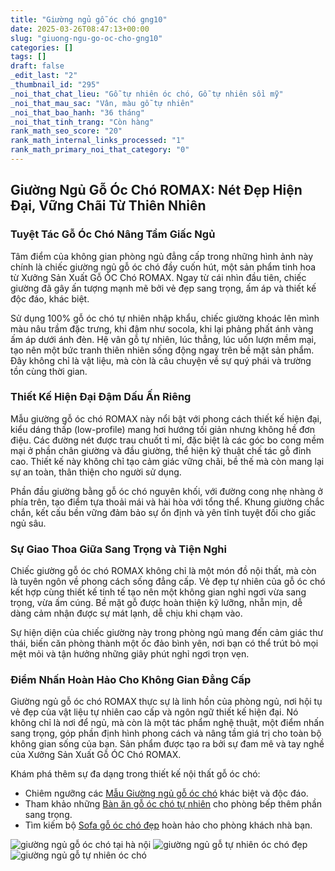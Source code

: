 ```yaml
---
title: "Giường ngủ gỗ óc chó gng10"
date: 2025-03-26T08:47:13+00:00
slug: "giuong-ngu-go-oc-cho-gng10"
categories: []
tags: []
draft: false
_edit_last: "2"
_thumbnail_id: "295"
_noi_that_chat_lieu: "Gỗ tự nhiên óc chó, Gỗ tự nhiên sồi mỹ"
_noi_that_mau_sac: "Vân, màu gỗ tự nhiên"
_noi_that_bao_hanh: "36 tháng"
_noi_that_tinh_trang: "Còn hàng"
rank_math_seo_score: "20"
rank_math_internal_links_processed: "1"
rank_math_primary_noi_that_category: "0"
---
```

## Giường Ngủ Gỗ Óc Chó ROMAX: Nét Đẹp Hiện Đại, Vững Chãi Từ Thiên Nhiên

### Tuyệt Tác Gỗ Óc Chó Nâng Tầm Giấc Ngủ

Tâm điểm của không gian phòng ngủ đẳng cấp trong những hình ảnh này chính là chiếc giường ngủ gỗ óc chó đầy cuốn hút, một sản phẩm tinh hoa từ Xưởng Sản Xuất Gỗ ÓC Chó ROMAX. Ngay từ cái nhìn đầu tiên, chiếc giường đã gây ấn tượng mạnh mẽ bởi vẻ đẹp sang trọng, ấm áp và thiết kế độc đáo, khác biệt.

Sử dụng 100% gỗ óc chó tự nhiên nhập khẩu, chiếc giường khoác lên mình màu nâu trầm đặc trưng, khi đậm như socola, khi lại phảng phất ánh vàng ấm áp dưới ánh đèn. Hệ vân gỗ tự nhiên, lúc thẳng, lúc uốn lượn mềm mại, tạo nên một bức tranh thiên nhiên sống động ngay trên bề mặt sản phẩm. Đây không chỉ là vật liệu, mà còn là câu chuyện về sự quý phái và trường tồn cùng thời gian.

### Thiết Kế Hiện Đại Đậm Dấu Ấn Riêng

Mẫu giường gỗ óc chó ROMAX này nổi bật với phong cách thiết kế hiện đại, kiểu dáng thấp (low-profile) mang hơi hướng tối giản nhưng không hề đơn điệu. Các đường nét được trau chuốt tỉ mỉ, đặc biệt là các góc bo cong mềm mại ở phần chân giường và đầu giường, thể hiện kỹ thuật chế tác gỗ đỉnh cao. Thiết kế này không chỉ tạo cảm giác vững chãi, bề thế mà còn mang lại sự an toàn, thân thiện cho người sử dụng.

Phần đầu giường bằng gỗ óc chó nguyên khối, với đường cong nhẹ nhàng ở phía trên, tạo điểm tựa thoải mái và hài hòa với tổng thể. Khung giường chắc chắn, kết cấu bền vững đảm bảo sự ổn định và yên tĩnh tuyệt đối cho giấc ngủ sâu.

### Sự Giao Thoa Giữa Sang Trọng và Tiện Nghi

Chiếc giường gỗ óc chó ROMAX không chỉ là một món đồ nội thất, mà còn là tuyên ngôn về phong cách sống đẳng cấp. Vẻ đẹp tự nhiên của gỗ óc chó kết hợp cùng thiết kế tinh tế tạo nên một không gian nghỉ ngơi vừa sang trọng, vừa ấm cúng. Bề mặt gỗ được hoàn thiện kỹ lưỡng, nhẵn mịn, dễ dàng cảm nhận được sự mát lạnh, dễ chịu khi chạm vào.

Sự hiện diện của chiếc giường này trong phòng ngủ mang đến cảm giác thư thái, biến căn phòng thành một ốc đảo bình yên, nơi bạn có thể trút bỏ mọi mệt mỏi và tận hưởng những giây phút nghỉ ngơi trọn vẹn.

### Điểm Nhấn Hoàn Hảo Cho Không Gian Đẳng Cấp

Giường ngủ gỗ óc chó ROMAX thực sự là linh hồn của phòng ngủ, nơi hội tụ vẻ đẹp của vật liệu tự nhiên cao cấp và ngôn ngữ thiết kế hiện đại. Nó không chỉ là nơi để ngủ, mà còn là một tác phẩm nghệ thuật, một điểm nhấn sang trọng, góp phần định hình phong cách và nâng tầm giá trị cho toàn bộ không gian sống của bạn. Sản phẩm được tạo ra bởi sự đam mê và tay nghề của Xưởng Sản Xuất Gỗ ÓC Chó ROMAX.

Khám phá thêm sự đa dạng trong thiết kế nội thất gỗ óc chó:

* Chiêm ngưỡng các [Mẫu Giường ngủ gỗ óc chó](https://romax.vn/danh-muc/phong-ngu/giuong-go-oc-cho/) khác biệt và độc đáo.
* Tham khảo những [Bàn ăn gỗ óc chó tự nhiên](https://romax.vn/danh-muc/phong-bep/ban-an-go-oc-cho/) cho phòng bếp thêm phần sang trọng.
* Tìm kiếm bộ [Sofa gỗ óc chó đẹp](https://romax.vn/danh-muc/phong-khach/sofa-go-oc-cho/) hoàn hảo cho phòng khách nhà bạn.

![giường ngủ gỗ óc chó tại hà nội](/img/giuong/gng10/giuong-ngu-go-oc-cho-gng10-00-10.webp)
![giường ngủ gỗ tự nhiên óc chó đẹp](/img/giuong/gng10/giuong-ngu-go-oc-cho-gng10-00-11.webp)
![giường ngủ gỗ tự nhiên óc chó](/img/giuong/gng10/giuong-ngu-go-oc-cho-gng10-00-9.webp)